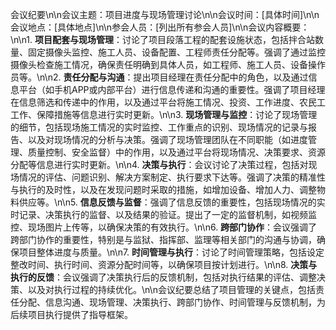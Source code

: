 会议纪要\n\n会议主题：项目进度与现场管理讨论\n\n会议时间：[具体时间]\n\n会议地点：[具体地点]\n\n参会人员：[列出所有参会人员]\n\n会议内容概要：\n\n1. **项目配套与现场管理**：讨论了项目段落工程的配套设施状态，包括拌合站数量、固定摄像头监控、施工人员、设备配置、工程师责任分配等。强调了通过监控摄像头检查施工情况，确保责任明确到具体人员，如工程师、施工人员、设备操作员等。\n\n2. **责任分配与沟通**：提出项目经理在责任分配中的角色，以及通过信息平台（如手机APP或内部平台）进行信息传递和沟通的重要性。强调了项目经理在信息筛选和传递中的作用，以及通过平台将施工情况、投资、工作进度、农民工工作、保障措施等信息进行实时更新。\n\n3. **现场管理与监控**：讨论了现场管理的细节，包括现场施工情况的实时监控、工作重点的识别、现场情况的记录与报告、以及对现场情况的分析与决策。强调了现场管理团队在不同职能（如进度管理、质量控制、安全监督）中的作用，以及通过平台将现场情况、决策要求、资源分配等信息进行实时更新。\n\n4. **决策与执行**：会议讨论了决策过程，包括对现场情况的评估、问题识别、解决方案制定、执行要求下达等。强调了决策的精准性与执行的及时性，以及在发现问题时采取的措施，如增加设备、增加人力、调整物料供应等。\n\n5. **信息反馈与监督**：强调了信息反馈的重要性，包括现场情况的实时记录、决策执行的监督、以及结果的验证。提出了一定的监督机制，如视频监控、现场图片上传等，以确保决策的有效执行。\n\n6. **跨部门协作**：会议强调了跨部门协作的重要性，特别是与监狱、指挥部、监理等相关部门的沟通与协调，确保项目整体进度与质量。\n\n7. **时间管理与执行**：讨论了时间管理策略，包括设定整改时间、执行时间、资源分配时间等，以确保项目按计划进行。\n\n8. **决策与执行的反馈**：会议强调了决策执行后的反馈机制，包括对执行结果的评估、调整决策、以及对执行过程的持续优化。\n\n会议纪要总结了项目管理的关键点，包括责任分配、信息沟通、现场管理、决策执行、跨部门协作、时间管理与反馈机制，为后续项目执行提供了指导框架。